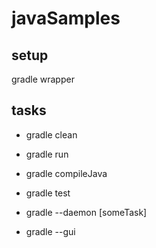 javaSamples
===========

## setup

gradle wrapper

## tasks

* gradle clean
* gradle run
* gradle compileJava
* gradle test

* gradle --daemon [someTask]
* gradle --gui